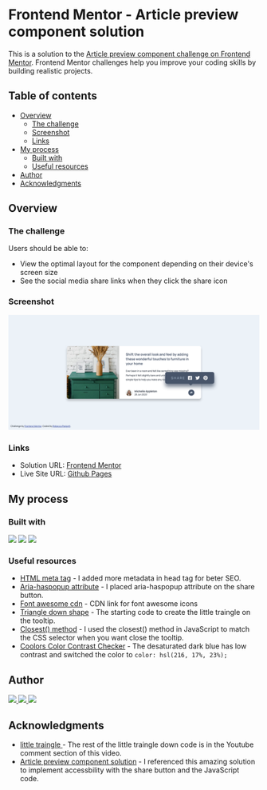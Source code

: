 # Frontend Mentor - Article preview component solution

This is a solution to the [Article preview component challenge on Frontend Mentor](https://www.frontendmentor.io/challenges/article-preview-component-dYBN_pYFT). Frontend Mentor challenges help you improve your coding skills by building realistic projects.

## Table of contents

- [Overview](#overview)
  - [The challenge](#the-challenge)
  - [Screenshot](#screenshot)
  - [Links](#links)
- [My process](#my-process)
  - [Built with](#built-with)
  - [Useful resources](#useful-resources)
- [Author](#author)
- [Acknowledgments](#acknowledgments)

## Overview

### The challenge

Users should be able to:

- View the optimal layout for the component depending on their device's screen size
- See the social media share links when they click the share icon

### Screenshot

![](./desktop-article.png)

### Links

- Solution URL: [Frontend Mentor](https://www.frontendmentor.io/solutions/article-preview-component-using-html-css-and-javascript-ZQkE6nZG5x)
- Live Site URL: [Github Pages](https://bccpadge.github.io/article-preview-component/)

## My process

### Built with

<p align="left">
<img src="https://img.shields.io/badge/HTML5-E34F26?style=for-the-badge&logo=html5&logoColor=white">
<img src="https://img.shields.io/badge/CSS3-1572B6?style=for-the-badge&logo=css3&logoColor=white">
<img src="https://img.shields.io/badge/JavaScript-323330?style=for-the-badge&logo=javascript&logoColor=F7DF1E">
</p>

### Useful resources

- [HTML meta tag](https://www.w3schools.com/tags/tag_meta.asp) - I added more metadata in head tag for beter SEO.
- [Aria-haspopup attribute](https://developer.mozilla.org/en-US/docs/Web/Accessibility/ARIA/Attributes/aria-haspopup) - I placed aria-haspopup attribute on the share button.
- [Font awesome cdn](https://cdnjs.com/libraries/font-awesome) - CDN link for font awesome icons
- [Triangle down shape](https://www.w3schools.com/howto/howto_css_shapes.asp) - The starting code to create the little traingle on the tooltip.
- [Closest() method](https://www.w3schools.com/jsref/met_element_closest.asp) - I used the closest() method in JavaScript to match the CSS selector when you want close the tooltip.
- [Coolors Color Contrast Checker](https://coolors.co/contrast-checker/112a46-acc8e5) - The desaturated dark blue has low contrast and switched the color to `color: hsl(216, 17%, 23%);`

## Author

<p align="left">
<a href="https://www.frontendmentor.io/profile/bccpadge">
<img src="https://img.shields.io/badge/FrontendMentor-57b1e6?style=for-the-badge&logo=frontendmentor&logoColor=white">
</a>
<a href="https://github.com/bccpadge">
<img src="https://img.shields.io/badge/Github-9757e6?style=for-the-badge&logo=github&logoColor=white">
 </a>
<a href="https://www.linkedin.com/in/rebecca-padgett23">
<img src="https://img.shields.io/badge/Linkedin-004182?style=for-the-badge&logo=linkedin&logoColor=white">
</a>

</p>

## Acknowledgments

- [little traingle ](https://www.youtube.com/watch?v=ks_LoMY72Ps) - The rest of the little traingle down code is in the Youtube comment section of this video.
- [Article preview component solution](https://www.frontendmentor.io/solutions/accessible-and-responsive-article-preview-component-using-scss-and-js-JtU9VwdSSx) - I referenced this amazing solution to implement accessbility with the share button and the JavaScript code.

